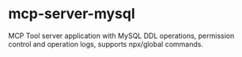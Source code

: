 # mcp-server-mysql
MCP Tool server application with MySQL DDL operations, permission control and operation logs, supports npx/global commands.
